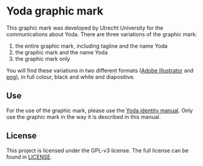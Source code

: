 # Yoda graphic mark

This graphic mark was developed by Utrecht University for the communications about Yoda.
There are three variations of the graphic mark:

1. the entire graphic mark, including tagline and the name Yoda
2. the graphic mark and the name Yoda
3. the graphic mark only

You will find these variations in two different formats ([Adobe Illustrator](ai/) and [png](png/)), in full colour, black and white and diapositive.

## Use
For the use of the graphic mark, please use the [Yoda identity manual](yoda_identity_manual.pdf).
Only use the graphic mark in the way it is described in this manual.

## License
This project is licensed under the GPL-v3 license.
The full license can be found in [LICENSE](LICENSE).
